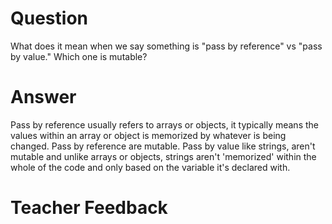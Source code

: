# Question
What does it mean when we say something is "pass by reference" vs "pass by value." Which one is mutable?

# Answer

Pass by reference usually refers to arrays or objects, it typically means the values within an array or object is memorized by whatever is being changed. Pass by reference are mutable. Pass by value like strings, aren't mutable and unlike arrays or objects, strings aren't 'memorized' within the whole of the code and only based on the variable it's declared with.

# Teacher Feedback